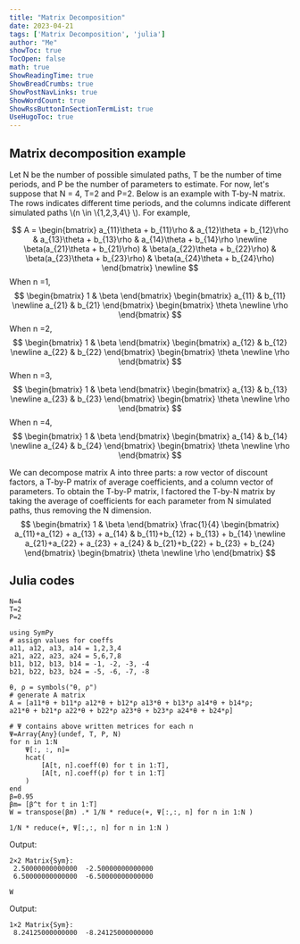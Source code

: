 ```yaml
---
title: "Matrix Decomposition" 
date: 2023-04-21
tags: ['Matrix Decomposition', 'julia']
author: "Me"
showToc: true
TocOpen: false
math: true
ShowReadingTime: true
ShowBreadCrumbs: true
ShowPostNavLinks: true
ShowWordCount: true
ShowRssButtonInSectionTermList: true
UseHugoToc: true
---
```


## Matrix decomposition example 

Let N be the number of possible simulated paths, T be the number of time periods, and P be the number of parameters to estimate. For now, let's suppose that N = 4, T=2 and P=2. 
Below is an example with T-by-N matrix.  The rows indicates different time periods, and the columns indicate different simulated paths \\(n \in \\{1,2,3,4\\} \\).  For example, 

$$ 
A = 
\begin{bmatrix}
a_{11}\theta + b_{11}\rho & a_{12}\theta + b_{12}\rho & a_{13}\theta + b_{13}\rho & a_{14}\theta + b_{14}\rho \newline
\beta(a_{21}\theta + b_{21}\rho) & \beta(a_{22}\theta + b_{22}\rho) & \beta(a_{23}\theta + b_{23}\rho) & \beta(a_{24}\theta + b_{24}\rho)
\end{bmatrix} \newline
$$ 
When n =1, 
$$
\begin{bmatrix}
    1 & \beta
\end{bmatrix}
\begin{bmatrix}
a_{11} & b_{11} \newline 
a_{21} & b_{21}
\end{bmatrix} 
\begin{bmatrix}
\theta \newline 
\rho
\end{bmatrix}
$$ 
When n =2, 
$$
\begin{bmatrix}
    1 & \beta
\end{bmatrix}
\begin{bmatrix}
a_{12} & b_{12} \newline 
a_{22} & b_{22}
\end{bmatrix} 
\begin{bmatrix}
\theta \newline 
\rho
\end{bmatrix}
$$ 
When n =3, 
$$
\begin{bmatrix}
    1 & \beta
\end{bmatrix}
\begin{bmatrix}
a_{13} & b_{13} \newline 
a_{23} & b_{23}
\end{bmatrix} 
\begin{bmatrix}
\theta \newline 
\rho
\end{bmatrix}
$$ 
When n =4, 
$$
\begin{bmatrix}
    1 & \beta
\end{bmatrix}
\begin{bmatrix}
a_{14} & b_{14} \newline 
a_{24} & b_{24}
\end{bmatrix} 
\begin{bmatrix}
\theta \newline 
\rho
\end{bmatrix}
$$ 

We can decompose matrix A into three parts: a row vector of discount factors, a T-by-P matrix of average coefficients, and a column vector of parameters. To obtain the T-by-P matrix, I factored the T-by-N matrix by taking the average of coefficients for each parameter from N simulated paths, thus removing the N dimension.
$$ 
\begin{bmatrix}
    1 & \beta
\end{bmatrix}
\frac{1}{4} 
\begin{bmatrix}
    a_{11}+a_{12} + a_{13} + a_{14} & b_{11}+b_{12} + b_{13} + b_{14} \newline
    a_{21}+a_{22} + a_{23} + a_{24} & b_{21}+b_{22} + b_{23} + b_{24} 
\end{bmatrix}
\begin{bmatrix}
\theta \newline 
\rho
\end{bmatrix}
$$ 


## Julia codes

```
N=4
T=2 
P=2

using SymPy
# assign values for coeffs
a11, a12, a13, a14 = 1,2,3,4
a21, a22, a23, a24 = 5,6,7,8
b11, b12, b13, b14 = -1, -2, -3, -4
b21, b22, b23, b24 = -5, -6, -7, -8

θ, ρ = symbols("θ, ρ")
# generate A matrix
A = [a11*θ + b11*ρ a12*θ + b12*ρ a13*θ + b13*ρ a14*θ + b14*ρ; 
a21*θ + b21*ρ a22*θ + b22*ρ a23*θ + b23*ρ a24*θ + b24*ρ]

# Ψ contains above written metrices for each n 
Ψ=Array{Any}(undef, T, P, N) 
for n in 1:N 
    Ψ[:, :, n]=
    hcat(
        [A[t, n].coeff(θ) for t in 1:T],
        [A[t, n].coeff(ρ) for t in 1:T]
    )
end
β=0.95
βm= [β^t for t in 1:T]
W = transpose(βm) .* 1/N * reduce(+, Ψ[:,:, n] for n in 1:N )
```

```
1/N * reduce(+, Ψ[:,:, n] for n in 1:N )
```
Output:
```
2×2 Matrix{Sym}:
 2.50000000000000  -2.50000000000000
 6.50000000000000  -6.50000000000000
```

```
W
```
Output:
```
1×2 Matrix{Sym}:
 8.24125000000000  -8.24125000000000
```